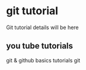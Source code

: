 # git tutorial

Git tutorial details will be here 

## you tube tutorials

git & github basics tutorials git 